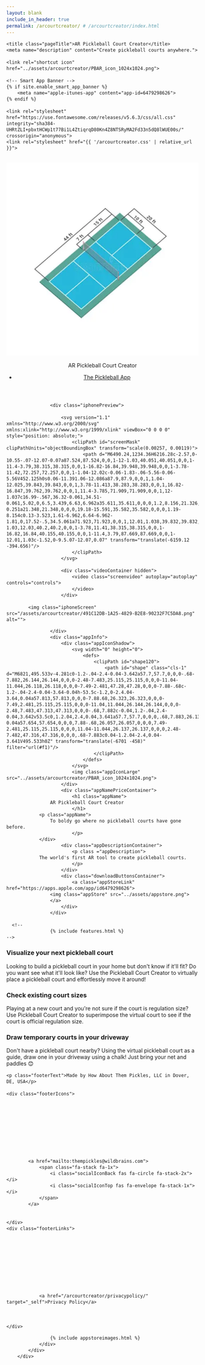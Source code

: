 ```yaml
---
layout: blank
include_in_header: true
permalink: /arcourtcreator/ # /arcourtcreator/index.html
---
```


<html lang="en-us">
<head>
	<meta charset="utf-8">
	<meta http-equiv="x-ua-compatible" content="ie=edge">
	<meta name="viewport" content="width=device-width, initial-scale=1.0">
	<base target="_blank">

	<title class="pageTitle">AR Pickleball Court Creator</title>
	<meta name="description" content="Create pickleball courts anywhere.">

	<link rel="shortcut icon" href="../assets/arcourtcreator/PBAR_icon_1024x1024.png">

	<!-- Smart App Banner -->
	{% if site.enable_smart_app_banner %}
		<meta name="apple-itunes-app" content="app-id=6479298626">
	{% endif %}

	<link rel="stylesheet" href="https://use.fontawesome.com/releases/v5.6.3/css/all.css" integrity="sha384-UHRtZLI+pbxtHCWp1t77Bi1L4ZtiqrqD80Kn4Z8NTSRyMA2Fd33n5dQ8lWUE00s/" crossorigin="anonymous">
	<link rel="stylesheet" href="{{ '/arcourtcreator.css' | relative_url }}">
</head>

<body>
    <div class="imageWrapper">
            <div class="headerBackground">
                <div class="container">
			<!--
                    {% include header.html %}
		    -->


<header>
	<div class="logo">
		<div class="appIconShadow">
			<svg width="0" height="0">
				<defs>
					<clipPath id="shape">
							<path id="shape" class="cls-1" d="M6181.23,233.709v-1.792c0-.5-0.02-1-0.02-1.523a24.257,24.257,0,0,0-.28-3.3,11.207,11.207,0,0,0-1.04-3.132,10.683,10.683,0,0,0-1.95-2.679,10.384,10.384,0,0,0-2.68-1.943,10.806,10.806,0,0,0-3.13-1.038,19.588,19.588,0,0,0-3.3-.285c-0.5-.017-1-0.017-1.52-0.017h-22.39c-0.51,0-1.01.017-1.53,0.017a24.041,24.041,0,0,0-3.3.285,11.009,11.009,0,0,0-3.13,1.038,10.491,10.491,0,0,0-4.62,4.622,10.893,10.893,0,0,0-1.04,3.132,19.2,19.2,0,0,0-.28,3.3c-0.02.5-.02,1-0.02,1.523v22.392c0,0.5.02,1,.02,1.524a24.257,24.257,0,0,0,.28,3.3,10.9,10.9,0,0,0,1.04,3.132,10.491,10.491,0,0,0,4.62,4.622,11.04,11.04,0,0,0,3.13,1.038,19.891,19.891,0,0,0,3.3.285c0.51,0.017,1.01.017,1.53,0.017h22.39c0.5,0,1-.017,1.52-0.017a24.221,24.221,0,0,0,3.3-.285,10.836,10.836,0,0,0,3.13-1.038,10.408,10.408,0,0,0,2.68-1.943,10.683,10.683,0,0,0,1.95-2.679,11.217,11.217,0,0,0,1.04-3.132,20.257,20.257,0,0,0,.28-3.3c0.02-.5.02-1,0.02-1.524v-20.6h0Z" transform="translate(-6131 -218)"/>
					</clipPath>
				</defs>
			</svg>
				<img class="headerIcon" src="../assets/arcourtcreator/PBAR_icon_1024x1024.png">
			<div class="divider"></div>
		</div>
		<p class="headerName">AR Pickleball Court Creator</p>
	</div>
	<nav class="scroll">
		<ul>
				<li><a href="/" target="_self">The Pickleball App</a></li>
		</ul>
	</nav>
</header>


   
                    <div class="iphonePreview">

                        <svg version="1.1" xmlns="http://www.w3.org/2000/svg" xmlns:xlink="http://www.w3.org/1999/xlink" viewBox="0 0 0 0" style="position: absolute;">
                            <clipPath id="screenMask" clipPathUnits="objectBoundingBox" transform="scale(0.00257, 0.00119)">
                                <path d="M6490.24,1234.36H6216.28c-2.57,0-10.55-.07-12.07-0.07a87.524,87.524,0,0,1-12-1.03,40.051,40.051,0,0,1-11.4-3.79,38.315,38.315,0,0,1-16.82-16.84,39.948,39.948,0,0,1-3.78-11.42,72.257,72.257,0,0,1-1.04-12.02c-0.06-1.83-.06-5.56-0.06-5.56V452.125h0s0.06-11.391.06-12.086a87.9,87.9,0,0,1,1.04-12.025,39.843,39.843,0,0,1,3.78-11.413,38.283,38.283,0,0,1,16.82-16.847,39.762,39.762,0,0,1,11.4-3.785,71.909,71.909,0,0,1,12-1.037c16.99-.567,36.32-0.061,34.51-0.061,5.02,0,6.5,3.439,6.63,6.962a35.611,35.611,0,0,0,1.2,8.156,21.326,21.326,0,0,0,19.18,15.592c2.28,0.192,6.78.355,6.78,0.355H6433.7s4.5-.059,6.79-0.251a21.348,21.348,0,0,0,19.18-15.591,35.582,35.582,0,0,0,1.19-8.154c0.13-3.523,1.61-6.962,6.64-6.962-1.81,0,17.52-.5,34.5.061a71.923,71.923,0,0,1,12.01,1.038,39.832,39.832,0,0,1,11.4,3.784,38.283,38.283,0,0,1,16.82,16.844,40.153,40.153,0,0,1,3.78,11.413,87.844,87.844,0,0,1,1.03,12.023c0,0.695.06,12.084,0.06,12.084h0V1183.64s0,3.72-.06,5.55a72.366,72.366,0,0,1-1.03,12.03,40.2,40.2,0,0,1-3.78,11.41,38.315,38.315,0,0,1-16.82,16.84,40.155,40.155,0,0,1-11.4,3.79,87.669,87.669,0,0,1-12.01,1.03c-1.52,0-9.5.07-12.07,0.07" transform="translate(-6159.12 -394.656)"/>
                            </clipPath>
                        </svg>

                        <div class="videoContainer hidden">
                            <video class="screenvideo" autoplay="autoplay" controls="controls">
                            </video>
                        </div>  
                        
			<img class="iphoneScreen" src="/assets/arcourtcreator/491C12DB-1A25-4829-B2E8-90232F7C5DA8.png" alt="">

<!--
                        {% include screencontent.html %}
-->

                    </div>
                    <div class="appInfo">
                        <div class="appIconShadow">
                            <svg width="0" height="0">
                                <defs>
                                    <clipPath id="shape120">
                                        <path id="shape" class="cls-1" d="M6821,495.533v-4.281c0-1.2-.04-2.4-0.04-3.642a57.7,57.7,0,0,0-.68-7.882,26.144,26.144,0,0,0-2.48-7.483,25.115,25.115,0,0,0-11.04-11.044,26.118,26.118,0,0,0-7.49-2.481,47.28,47.28,0,0,0-7.88-.68c-1.2-.04-2.4-0.04-3.64-0.04h-53.5c-1.2,0-2.4.04-3.64,0.04a57.813,57.813,0,0,0-7.88.68,26.323,26.323,0,0,0-7.49,2.481,25.115,25.115,0,0,0-11.04,11.044,26.144,26.144,0,0,0-2.48,7.483,47.313,47.313,0,0,0-.68,7.882c-0.04,1.2-.04,2.4-0.04,3.642v53.5c0,1.2.04,2.4,0.04,3.641a57.7,57.7,0,0,0,.68,7.883,26.137,26.137,0,0,0,2.48,7.482,25.115,25.115,0,0,0,11.04,11.044,26.261,26.261,0,0,0,7.49,2.481,47.28,47.28,0,0,0,7.88.68c1.2,0.04,2.4.04,3.64,0.04h53.5c1.2,0,2.4-.04,3.64-0.04a57.654,57.654,0,0,0,7.88-.68,26.057,26.057,0,0,0,7.49-2.481,25.115,25.115,0,0,0,11.04-11.044,26.137,26.137,0,0,0,2.48-7.482,47.316,47.316,0,0,0,.68-7.883c0.04-1.2.04-2.4,0.04-3.641V495.533h0Z" transform="translate(-6701 -458)" filter="url(#f1)"/>
                                    </clipPath>
                                </defs>
                            </svg>
                            <img class="appIconLarge" src="../assets/arcourtcreator/PBAR_icon_1024x1024.png">
                        </div>
                        <div class="appNamePriceContainer">
                            <h1 class="appName">
			        AR Pickleball Court Creator
                            </h1>
			    <p class="appName">
			    	To boldy go where no pickleball courts have gone before.
                            </p>
			    </div>
                        <div class="appDescriptionContainer">
                            <p class ="appDescription">
				The world's first AR tool to create pickleball courts.
                            </p>
                        </div>
                        <div class="downloadButtonsContainer">	
                            <a class="appStoreLink" href="https://apps.apple.com/app/id6479298626">
			    	<img class="appStore" src="../assets/appstore.png">
       			    </a>
                        </div>
                    </div>

      <!--
                    {% include features.html %}
	-->
<div class="features">
    <div class="feature">
        <div>
            <span class="fa-stack fa-1x">
                <i class="iconBack fas fa-circle fa-stack-2x"></i>
                <i class="iconTop fas fa-magic fa-stack-1x"></i>
            </span>
        </div>
        <div class="featureText">
            <h3>
		Visualize your next pickleball court
            </h3>
            <p>
Looking to build a pickleball court in your home but don't know if it'll fit? Do you want see what it'll look like? Use the Pickleball Court Creator to virtually place a pickleball court and effortlessly move it around!
	    </p>
        </div>
    </div>
    <div class="feature">
        <div>
            <span class="fa-stack fa-1x">
                <i class="iconBack fas fa-circle fa-stack-2x"></i>
                <i class="iconTop fas fa-play-circle fa-stack-1x"></i>
            </span>
        </div>
        <div class="featureText">
            <h3>
                Check existing court sizes
            </h3>
            <p>
                Playing at a new court and you're not sure if the court is regulation size? Use Pickleball Court Creator to superimpose the virtual court to see if the court is official regulation size.
            </p>
        </div>
    </div>
    <div class="feature">
        <div>
            <span class="fa-stack fa-1x">
                <i class="iconBack fas fa-circle fa-stack-2x"></i>
                <i class="iconTop fas fa-users fa-stack-1x"></i>
            </span>
        </div>
        <div class="featureText">
            <h3>
                Draw temporary courts in your driveway
            </h3>
            <p>
                Don't have a pickleball court nearby? Using the virtual pickleball court as a guide, draw one in your driveway using a chalk! Just bring your net and paddles 😊           </p>
        </div>
    </div>
</div>

<!--
                    {% include footer.html %}
-->

<footer>
	
	<p class="footerText">Made by How About Them Pickles, LLC in Dover, DE, USA</p>
	
	<div class="footerIcons">

		

		

		

		

		
			<a href="mailto:thempickles@wildbrains.com">
				<span class="fa-stack fa-1x">
					<i class="socialIconBack fas fa-circle fa-stack-2x"></i>
					<i class="socialIconTop fas fa-envelope fa-stack-1x"></i>
				</span>
			</a>
		

	</div>
	<div class="footerLinks">
		
			
		
			
		
			
		
			
		
			
				<a href="/arcourtcreator/privacypolicy/" target="_self">Privacy Policy</a>
			
		
		
	</div>
</footer>

      
                    {% include appstoreimages.html %}
                </div>
            </div>
        </div>
</body>
</html>
